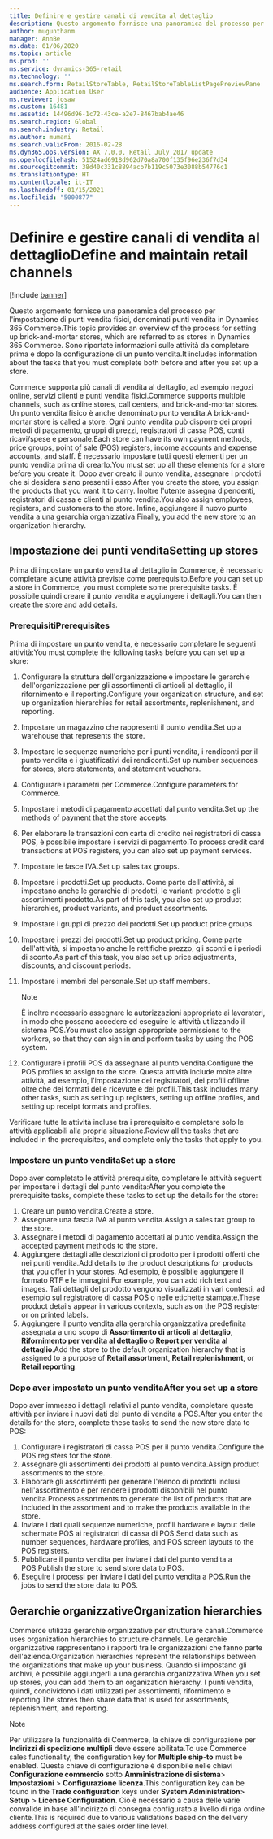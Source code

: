 ```yaml
---
title: Definire e gestire canali di vendita al dettaglio
description: Questo argomento fornisce una panoramica del processo per l'impostazione di punti vendita fisici, denominati punti vendita in Dynamics 365 Commerce. Sono riportate informazioni sulle attività da completare prima e dopo la configurazione di un punto vendita.
author: mugunthanm
manager: AnnBe
ms.date: 01/06/2020
ms.topic: article
ms.prod: ''
ms.service: dynamics-365-retail
ms.technology: ''
ms.search.form: RetailStoreTable, RetailStoreTableListPagePreviewPane
audience: Application User
ms.reviewer: josaw
ms.custom: 16481
ms.assetid: 14496d96-1c72-43ce-a2e7-8467bab4ae46
ms.search.region: Global
ms.search.industry: Retail
ms.author: mumani
ms.search.validFrom: 2016-02-28
ms.dyn365.ops.version: AX 7.0.0, Retail July 2017 update
ms.openlocfilehash: 51524ad6918d962d70a8a700f135f96e236f7d34
ms.sourcegitcommit: 38d40c331c8894acb7b119c5073e3088b54776c1
ms.translationtype: HT
ms.contentlocale: it-IT
ms.lasthandoff: 01/15/2021
ms.locfileid: "5000877"
---
```

# <a name="define-and-maintain-retail-channels"></a><span data-ttu-id="8dd19-104">Definire e gestire canali di vendita al dettaglio</span><span class="sxs-lookup"><span data-stu-id="8dd19-104">Define and maintain retail channels</span></span>

[!include [banner](includes/banner.md)]

<span data-ttu-id="8dd19-105">Questo argomento fornisce una panoramica del processo per l'impostazione di punti vendita fisici, denominati punti vendita in Dynamics 365 Commerce.</span><span class="sxs-lookup"><span data-stu-id="8dd19-105">This topic provides an overview of the process for setting up brick-and-mortar stores, which are referred to as stores in Dynamics 365 Commerce.</span></span> <span data-ttu-id="8dd19-106">Sono riportate informazioni sulle attività da completare prima e dopo la configurazione di un punto vendita.</span><span class="sxs-lookup"><span data-stu-id="8dd19-106">It includes information about the tasks that you must complete both before and after you set up a store.</span></span>

<span data-ttu-id="8dd19-107">Commerce supporta più canali di vendita al dettaglio, ad esempio negozi online, servizi clienti e punti vendita fisici.</span><span class="sxs-lookup"><span data-stu-id="8dd19-107">Commerce supports multiple channels, such as online stores, call centers, and brick-and-mortar stores.</span></span> <span data-ttu-id="8dd19-108">Un punto vendita fisico è anche denominato punto vendita.</span><span class="sxs-lookup"><span data-stu-id="8dd19-108">A brick-and-mortar store is called a store.</span></span> <span data-ttu-id="8dd19-109">Ogni punto vendita può disporre dei propri metodi di pagamento, gruppi di prezzi, registratori di cassa POS, conti ricavi/spese e personale.</span><span class="sxs-lookup"><span data-stu-id="8dd19-109">Each store can have its own payment methods, price groups, point of sale (POS) registers, income accounts and expense accounts, and staff.</span></span> <span data-ttu-id="8dd19-110">È necessario impostare tutti questi elementi per un punto vendita prima di crearlo.</span><span class="sxs-lookup"><span data-stu-id="8dd19-110">You must set up all these elements for a store before you create it.</span></span> <span data-ttu-id="8dd19-111">Dopo aver creato il punto vendita, assegnare i prodotti che si desidera siano presenti i esso.</span><span class="sxs-lookup"><span data-stu-id="8dd19-111">After you create the store, you assign the products that you want it to carry.</span></span> <span data-ttu-id="8dd19-112">Inoltre l'utente assegna dipendenti, registratori di cassa e clienti al punto vendita.</span><span class="sxs-lookup"><span data-stu-id="8dd19-112">You also assign employees, registers, and customers to the store.</span></span> <span data-ttu-id="8dd19-113">Infine, aggiungere il nuovo punto vendita a una gerarchia organizzativa.</span><span class="sxs-lookup"><span data-stu-id="8dd19-113">Finally, you add the new store to an organization hierarchy.</span></span>

## <a name="setting-up-stores"></a><span data-ttu-id="8dd19-114">Impostazione dei punti vendita</span><span class="sxs-lookup"><span data-stu-id="8dd19-114">Setting up stores</span></span>

<span data-ttu-id="8dd19-115">Prima di impostare un punto vendita al dettaglio in Commerce, è necessario completare alcune attività previste come prerequisito.</span><span class="sxs-lookup"><span data-stu-id="8dd19-115">Before you can set up a store in Commerce, you must complete some prerequisite tasks.</span></span> <span data-ttu-id="8dd19-116">È possibile quindi creare il punto vendita e aggiungere i dettagli.</span><span class="sxs-lookup"><span data-stu-id="8dd19-116">You can then create the store and add details.</span></span>

### <a name="prerequisites"></a><span data-ttu-id="8dd19-117">Prerequisiti</span><span class="sxs-lookup"><span data-stu-id="8dd19-117">Prerequisites</span></span>

<span data-ttu-id="8dd19-118">Prima di impostare un punto vendita, è necessario completare le seguenti attività:</span><span class="sxs-lookup"><span data-stu-id="8dd19-118">You must complete the following tasks before you can set up a store:</span></span>

1. <span data-ttu-id="8dd19-119">Configurare la struttura dell'organizzazione e impostare le gerarchie dell'organizzazione per gli assortimenti di articoli al dettaglio, il rifornimento e il reporting.</span><span class="sxs-lookup"><span data-stu-id="8dd19-119">Configure your organization structure, and set up organization hierarchies for retail assortments, replenishment, and reporting.</span></span>
2. <span data-ttu-id="8dd19-120">Impostare un magazzino che rappresenti il punto vendita.</span><span class="sxs-lookup"><span data-stu-id="8dd19-120">Set up a warehouse that represents the store.</span></span>
3. <span data-ttu-id="8dd19-121">Impostare le sequenze numeriche per i punti vendita, i rendiconti per il punto vendita e i giustificativi dei rendiconti.</span><span class="sxs-lookup"><span data-stu-id="8dd19-121">Set up number sequences for stores, store statements, and statement vouchers.</span></span>
4. <span data-ttu-id="8dd19-122">Configurare i parametri per Commerce.</span><span class="sxs-lookup"><span data-stu-id="8dd19-122">Configure parameters for Commerce.</span></span>
5. <span data-ttu-id="8dd19-123">Impostare i metodi di pagamento accettati dal punto vendita.</span><span class="sxs-lookup"><span data-stu-id="8dd19-123">Set up the methods of payment that the store accepts.</span></span>
6. <span data-ttu-id="8dd19-124">Per elaborare le transazioni con carta di credito nei registratori di cassa POS, è possibile impostare i servizi di pagamento.</span><span class="sxs-lookup"><span data-stu-id="8dd19-124">To process credit card transactions at POS registers, you can also set up payment services.</span></span>
7. <span data-ttu-id="8dd19-125">Impostare le fasce IVA.</span><span class="sxs-lookup"><span data-stu-id="8dd19-125">Set up sales tax groups.</span></span>
8. <span data-ttu-id="8dd19-126">Impostare i prodotti.</span><span class="sxs-lookup"><span data-stu-id="8dd19-126">Set up products.</span></span> <span data-ttu-id="8dd19-127">Come parte dell'attività, si impostano anche le gerarchie di prodotti, le varianti prodotto e gli assortimenti prodotto.</span><span class="sxs-lookup"><span data-stu-id="8dd19-127">As part of this task, you also set up product hierarchies, product variants, and product assortments.</span></span>
9. <span data-ttu-id="8dd19-128">Impostare i gruppi di prezzo dei prodotti.</span><span class="sxs-lookup"><span data-stu-id="8dd19-128">Set up product price groups.</span></span>
10. <span data-ttu-id="8dd19-129">Impostare i prezzi dei prodotti.</span><span class="sxs-lookup"><span data-stu-id="8dd19-129">Set up product pricing.</span></span> <span data-ttu-id="8dd19-130">Come parte dell'attività, si impostano anche le rettifiche prezzo, gli sconti e i periodi di sconto.</span><span class="sxs-lookup"><span data-stu-id="8dd19-130">As part of this task, you also set up price adjustments, discounts, and discount periods.</span></span>
11. <span data-ttu-id="8dd19-131">Impostare i membri del personale.</span><span class="sxs-lookup"><span data-stu-id="8dd19-131">Set up staff members.</span></span>

    > [!NOTE]
    > <span data-ttu-id="8dd19-132">È inoltre necessario assegnare le autorizzazioni appropriate ai lavoratori, in modo che possano accedere ed eseguire le attività utilizzando il sistema POS.</span><span class="sxs-lookup"><span data-stu-id="8dd19-132">You must also assign appropriate permissions to the workers, so that they can sign in and perform tasks by using the POS system.</span></span>

12. <span data-ttu-id="8dd19-133">Configurare i profili POS da assegnare al punto vendita.</span><span class="sxs-lookup"><span data-stu-id="8dd19-133">Configure the POS profiles to assign to the store.</span></span> <span data-ttu-id="8dd19-134">Questa attività include molte altre attività, ad esempio, l'impostazione dei registratori, dei profili offline oltre che dei formati delle ricevute e dei profili.</span><span class="sxs-lookup"><span data-stu-id="8dd19-134">This task includes many other tasks, such as setting up registers, setting up offline profiles, and setting up receipt formats and profiles.</span></span>

<span data-ttu-id="8dd19-135">Verificare tutte le attività incluse tra i prerequisito e completare solo le attività applicabili alla propria situazione.</span><span class="sxs-lookup"><span data-stu-id="8dd19-135">Review all the tasks that are included in the prerequisites, and complete only the tasks that apply to you.</span></span>

### <a name="set-up-a-store"></a><span data-ttu-id="8dd19-136">Impostare un punto vendita</span><span class="sxs-lookup"><span data-stu-id="8dd19-136">Set up a store</span></span>

<span data-ttu-id="8dd19-137">Dopo aver completato le attività prerequisite, completare le attività seguenti per impostare i dettagli del punto vendita:</span><span class="sxs-lookup"><span data-stu-id="8dd19-137">After you complete the prerequisite tasks, complete these tasks to set up the details for the store:</span></span>

1. <span data-ttu-id="8dd19-138">Creare un punto vendita.</span><span class="sxs-lookup"><span data-stu-id="8dd19-138">Create a store.</span></span>
2. <span data-ttu-id="8dd19-139">Assegnare una fascia IVA al punto vendita.</span><span class="sxs-lookup"><span data-stu-id="8dd19-139">Assign a sales tax group to the store.</span></span>
3. <span data-ttu-id="8dd19-140">Assegnare i metodi di pagamento accettati al punto vendita.</span><span class="sxs-lookup"><span data-stu-id="8dd19-140">Assign the accepted payment methods to the store.</span></span>
4. <span data-ttu-id="8dd19-141">Aggiungere dettagli alle descrizioni di prodotto per i prodotti offerti che nei punti vendita.</span><span class="sxs-lookup"><span data-stu-id="8dd19-141">Add details to the product descriptions for products that you offer in your stores.</span></span> <span data-ttu-id="8dd19-142">Ad esempio, è possibile aggiungere il formato RTF e le immagini.</span><span class="sxs-lookup"><span data-stu-id="8dd19-142">For example, you can add rich text and images.</span></span> <span data-ttu-id="8dd19-143">Tali dettagli del prodotto vengono visualizzati in vari contesti, ad esempio sul registratore di cassa POS o nelle etichette stampate.</span><span class="sxs-lookup"><span data-stu-id="8dd19-143">These product details appear in various contexts, such as on the POS register or on printed labels.</span></span>
5. <span data-ttu-id="8dd19-144">Aggiungere il punto vendita alla gerarchia organizzativa predefinita assegnata a uno scopo di **Assortimento di articoli al dettaglio**, **Rifornimento per vendita al dettaglio** o **Report per vendita al dettaglio**.</span><span class="sxs-lookup"><span data-stu-id="8dd19-144">Add the store to the default organization hierarchy that is assigned to a purpose of **Retail assortment**, **Retail replenishment**, or **Retail reporting**.</span></span>

### <a name="after-you-set-up-a-store"></a><span data-ttu-id="8dd19-145">Dopo aver impostato un punto vendita</span><span class="sxs-lookup"><span data-stu-id="8dd19-145">After you set up a store</span></span>

<span data-ttu-id="8dd19-146">Dopo aver immesso i dettagli relativi al punto vendita, completare queste attività per inviare i nuovi dati del punto di vendita a POS.</span><span class="sxs-lookup"><span data-stu-id="8dd19-146">After you enter the details for the store, complete these tasks to send the new store data to POS:</span></span>

1. <span data-ttu-id="8dd19-147">Configurare i registratori di cassa POS per il punto vendita.</span><span class="sxs-lookup"><span data-stu-id="8dd19-147">Configure the POS registers for the store.</span></span>
2. <span data-ttu-id="8dd19-148">Assegnare gli assortimenti dei prodotti al punto vendita.</span><span class="sxs-lookup"><span data-stu-id="8dd19-148">Assign product assortments to the store.</span></span>
3. <span data-ttu-id="8dd19-149">Elaborare gli assortimenti per generare l'elenco di prodotti inclusi nell'assortimento e per rendere i prodotti disponibili nel punto vendita.</span><span class="sxs-lookup"><span data-stu-id="8dd19-149">Process assortments to generate the list of products that are included in the assortment and to make the products available in the store.</span></span>
4. <span data-ttu-id="8dd19-150">Inviare i dati quali sequenze numeriche, profili hardware e layout delle schermate POS ai registratori di cassa di POS.</span><span class="sxs-lookup"><span data-stu-id="8dd19-150">Send data such as number sequences, hardware profiles, and POS screen layouts to the POS registers.</span></span>
5. <span data-ttu-id="8dd19-151">Pubblicare il punto vendita per inviare i dati del punto vendita a POS.</span><span class="sxs-lookup"><span data-stu-id="8dd19-151">Publish the store to send store data to POS.</span></span>
6. <span data-ttu-id="8dd19-152">Eseguire i processi per inviare i dati del punto vendita a POS.</span><span class="sxs-lookup"><span data-stu-id="8dd19-152">Run the jobs to send the store data to POS.</span></span>

## <a name="organization-hierarchies"></a><span data-ttu-id="8dd19-153">Gerarchie organizzative</span><span class="sxs-lookup"><span data-stu-id="8dd19-153">Organization hierarchies</span></span>

<span data-ttu-id="8dd19-154">Commerce utilizza gerarchie organizzative per strutturare canali.</span><span class="sxs-lookup"><span data-stu-id="8dd19-154">Commerce uses organization hierarchies to structure channels.</span></span> <span data-ttu-id="8dd19-155">Le gerarchie organizzative rappresentano i rapporti tra le organizzazioni che fanno parte dell'azienda.</span><span class="sxs-lookup"><span data-stu-id="8dd19-155">Organization hierarchies represent the relationships between the organizations that make up your business.</span></span> <span data-ttu-id="8dd19-156">Quando si impostano gli archivi, è possibile aggiungerli a una gerarchia organizzativa.</span><span class="sxs-lookup"><span data-stu-id="8dd19-156">When you set up stores, you can add them to an organization hierarchy.</span></span> <span data-ttu-id="8dd19-157">I punti vendita, quindi, condividono i dati utilizzati per assortimenti, rifornimento e reporting.</span><span class="sxs-lookup"><span data-stu-id="8dd19-157">The stores then share data that is used for assortments, replenishment, and reporting.</span></span>

> [!NOTE]
> <span data-ttu-id="8dd19-158">Per utilizzare la funzionalità di Commerce, la chiave di configurazione per **Indirizzi di spedizione multipli** deve essere abilitata.</span><span class="sxs-lookup"><span data-stu-id="8dd19-158">To use Commerce sales functionality, the configuration key for **Multiple ship-to** must be enabled.</span></span> <span data-ttu-id="8dd19-159">Questa chiave di configurazione è disponibile nelle chiavi **Configurazione commercio** sotto **Amministrazione di sistema**\> **Impostazioni** \> **Configurazione licenza**.</span><span class="sxs-lookup"><span data-stu-id="8dd19-159">This configuration key can be found in the **Trade configuration** keys under **System Administration**\> **Setup** \> **License Configuration**.</span></span> <span data-ttu-id="8dd19-160">Ciò è necessario a causa delle varie convalide in base all'indirizzo di consegna configurato a livello di riga ordine cliente.</span><span class="sxs-lookup"><span data-stu-id="8dd19-160">This is required due to various validations based on the delivery address configured at the sales order line level.</span></span>

